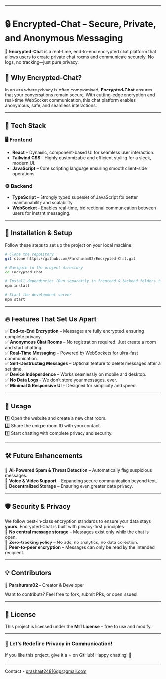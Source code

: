 

---

# **🔒 Encrypted-Chat** – Secure, Private, and Anonymous Messaging  

🚀 **Encrypted-Chat** is a real-time, end-to-end encrypted chat platform that allows users to create private chat rooms and communicate securely. No logs, no tracking—just pure privacy.  

## 🌟 Why Encrypted-Chat?  
In an era where privacy is often compromised, **Encrypted-Chat** ensures that your conversations remain secure. With cutting-edge encryption and real-time WebSocket communication, this chat platform enables anonymous, safe, and seamless interactions.  

---

## 🚀 **Tech Stack**  

### **🖥️ Frontend**  
- **React** – Dynamic, component-based UI for seamless user interaction.  
- **Tailwind CSS** – Highly customizable and efficient styling for a sleek, modern UI.  
- **JavaScript** – Core scripting language ensuring smooth client-side operations.  

### **⚙️ Backend**  
- **TypeScript** – Strongly typed superset of JavaScript for better maintainability and scalability.  
- **WebSocket** – Enables real-time, bidirectional communication between users for instant messaging.  

---

## 🔧 **Installation & Setup**  
Follow these steps to set up the project on your local machine:  

```bash
# Clone the repository
git clone https://github.com/Parshuram02/Encrypted-Chat.git

# Navigate to the project directory
cd Encrypted-Chat

# Install dependencies (Run separately in frontend & backend folders if needed)
npm install

# Start the development server
npm start
```

---

## 🔥 **Features That Set Us Apart**  

✅ **End-to-End Encryption** – Messages are fully encrypted, ensuring complete privacy.  
✅ **Anonymous Chat Rooms** – No registration required. Just create a room and start chatting.  
✅ **Real-Time Messaging** – Powered by WebSockets for ultra-fast communication.  
✅ **Self-Destructing Messages** – Optional feature to delete messages after a set time.  
✅ **Device Independence** – Works seamlessly on mobile and desktop.  
✅ **No Data Logs** – We don’t store your messages, ever.  
✅ **Minimal & Responsive UI** – Designed for simplicity and speed.  

---

## 📌 **Usage**  

1️⃣ Open the website and create a new chat room.  
2️⃣ Share the unique room ID with your contact.  
3️⃣ Start chatting with complete privacy and security.  

---

## 🛠️ **Future Enhancements**  
🚀 **AI-Powered Spam & Threat Detection** – Automatically flag suspicious messages.  
🚀 **Voice & Video Support** – Expanding secure communication beyond text.  
🚀 **Decentralized Storage** – Ensuring even greater data privacy.  

---

## 🛡️ **Security & Privacy**  
We follow best-in-class encryption standards to ensure your data stays **yours**. Encrypted-Chat is built with privacy-first principles:  
🔹 **No central message storage** – Messages exist only while the chat is open.  
🔹 **Zero-tracking policy** – No ads, no analytics, no data collection.  
🔹 **Peer-to-peer encryption** – Messages can only be read by the intended recipient.  

---

## 💡 **Contributors**  
🚀 **Parshuram02** – Creator & Developer  

Want to contribute? Feel free to fork, submit PRs, or open issues!  

---

## 📜 **License**  
This project is licensed under the **MIT License** – free to use and modify.  

---

### 🚀 **Let’s Redefine Privacy in Communication!**  
If you like this project, give it a ⭐ on GitHub! Happy chatting! 🔐  


---
Contact - prashant24816gp@gmail.com

